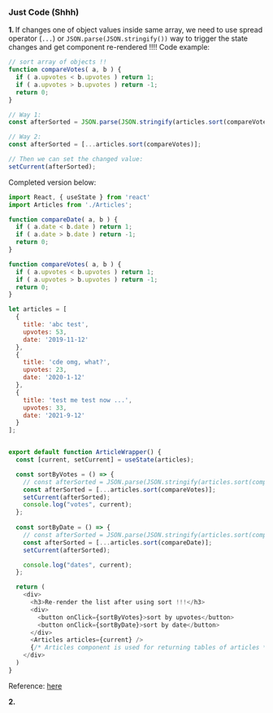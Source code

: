 ### Just Code (Shhh)

<b>1. </b> If changes one of object values inside same array, we need to use spread operator (`...`) or `JSON.parse(JSON.stringify())` way to trigger the state changes and get component re-rendered !!!! Code example:

```js
// sort array of objects !!
function compareVotes( a, b ) {
  if ( a.upvotes < b.upvotes ) return 1;
  if ( a.upvotes > b.upvotes ) return -1;
  return 0;
}

// Way 1:
const afterSorted = JSON.parse(JSON.stringify(articles.sort(compareVotes)));

// Way 2:
const afterSorted = [...articles.sort(compareVotes)];

// Then we can set the changed value:
setCurrent(afterSorted);
```

Completed version below:

```js
import React, { useState } from 'react'
import Articles from './Articles';

function compareDate( a, b ) {
  if ( a.date < b.date ) return 1;
  if ( a.date > b.date ) return -1;
  return 0;
}

function compareVotes( a, b ) {
  if ( a.upvotes < b.upvotes ) return 1;
  if ( a.upvotes > b.upvotes ) return -1;
  return 0;
}

let articles = [
  {
    title: 'abc test',
    upvotes: 53,
    date: '2019-11-12'
  },
  {
    title: 'cde omg, what?',
    upvotes: 23,
    date: '2020-1-12'
  },
  {
    title: 'test me test now ...',
    upvotes: 33,
    date: '2021-9-12'
  }
];


export default function ArticleWrapper() {
  const [current, setCurrent] = useState(articles);

  const sortByVotes = () => {
    // const afterSorted = JSON.parse(JSON.stringify(articles.sort(compareVotes)));
    const afterSorted = [...articles.sort(compareVotes)];
    setCurrent(afterSorted);
    console.log("votes", current);
  };
  
  const sortByDate = () => {
    // const afterSorted = JSON.parse(JSON.stringify(articles.sort(compareDate)));
    const afterSorted = [...articles.sort(compareDate)];
    setCurrent(afterSorted);

    console.log("dates", current);
  };

  return (
    <div>
      <h3>Re-render the list after using sort !!!</h3>
      <div>
        <button onClick={sortByVotes}>sort by upvotes</button>
        <button onClick={sortByDate}>sort by date</button>
      </div>
      <Articles articles={current} />
      {/* Articles component is used for returning tables of articles */}
    </div>
  )
}
```

Reference: <a href="https://stackoverflow.com/questions/56266575/why-is-usestate-not-triggering-re-render" target="_blank">here</a>


<b>2. </b>
